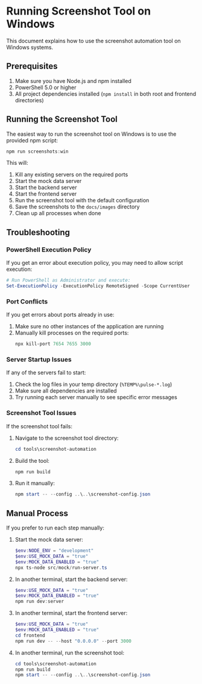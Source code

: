 # Running Screenshot Tool on Windows

This document explains how to use the screenshot automation tool on Windows systems.

## Prerequisites

1. Make sure you have Node.js and npm installed
2. PowerShell 5.0 or higher
3. All project dependencies installed (`npm install` in both root and frontend directories)

## Running the Screenshot Tool

The easiest way to run the screenshot tool on Windows is to use the provided npm script:

```powershell
npm run screenshots:win
```

This will:
1. Kill any existing servers on the required ports
2. Start the mock data server
3. Start the backend server
4. Start the frontend server
5. Run the screenshot tool with the default configuration
6. Save the screenshots to the `docs/images` directory
7. Clean up all processes when done

## Troubleshooting

### PowerShell Execution Policy

If you get an error about execution policy, you may need to allow script execution:

```powershell
# Run PowerShell as Administrator and execute:
Set-ExecutionPolicy -ExecutionPolicy RemoteSigned -Scope CurrentUser
```

### Port Conflicts

If you get errors about ports already in use:

1. Make sure no other instances of the application are running
2. Manually kill processes on the required ports:
   ```powershell
   npx kill-port 7654 7655 3000
   ```

### Server Startup Issues

If any of the servers fail to start:

1. Check the log files in your temp directory (`%TEMP%\pulse-*.log`)
2. Make sure all dependencies are installed
3. Try running each server manually to see specific error messages

### Screenshot Tool Issues

If the screenshot tool fails:

1. Navigate to the screenshot tool directory:
   ```powershell
   cd tools\screenshot-automation
   ```

2. Build the tool:
   ```powershell
   npm run build
   ```

3. Run it manually:
   ```powershell
   npm start -- --config ..\..\screenshot-config.json
   ```

## Manual Process

If you prefer to run each step manually:

1. Start the mock data server:
   ```powershell
   $env:NODE_ENV = "development"
   $env:USE_MOCK_DATA = "true"
   $env:MOCK_DATA_ENABLED = "true"
   npx ts-node src/mock/run-server.ts
   ```

2. In another terminal, start the backend server:
   ```powershell
   $env:USE_MOCK_DATA = "true"
   $env:MOCK_DATA_ENABLED = "true"
   npm run dev:server
   ```

3. In another terminal, start the frontend server:
   ```powershell
   $env:USE_MOCK_DATA = "true"
   $env:MOCK_DATA_ENABLED = "true"
   cd frontend
   npm run dev -- --host "0.0.0.0" --port 3000
   ```

4. In another terminal, run the screenshot tool:
   ```powershell
   cd tools\screenshot-automation
   npm run build
   npm start -- --config ..\..\screenshot-config.json
   ``` 